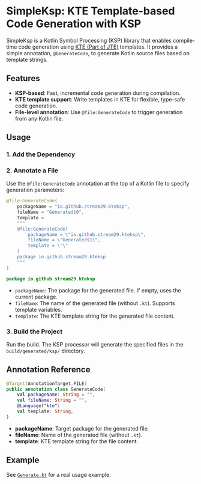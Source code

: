 # SimpleKsp: KTE Template-based Code Generation with KSP

SimpleKsp is a Kotlin Symbol Processing (KSP) library that enables compile-time code generation using [KTE (Part of JTE)](https://jte.gg) templates. It provides a simple annotation, `@GenerateCode`, to generate Kotlin source files based on template strings.

## Features
- **KSP-based**: Fast, incremental code generation during compilation.
- **KTE template support**: Write templates in KTE for flexible, type-safe code generation.
- **File-level annotation**: Use `@file:GenerateCode` to trigger generation from any Kotlin file.

## Usage

### 1. Add the Dependency


### 2. Annotate a File
Use the `@file:GenerateCode` annotation at the top of a Kotlin file to specify generation parameters:

```kotlin
@file:GenerateCode(
    packageName = "io.github.stream29.kteksp",
    fileName = "Generated$0",
    template =
    """
    @file:GenerateCode(
        packageName = \"io.github.stream29.kteksp\",
        fileName = \"Generated$1\",
        template = \"\"
    )
    package io.github.stream29.kteksp
    """
)

package io.github.stream29.kteksp
```

- `packageName`: The package for the generated file. If empty, uses the current package.
- `fileName`: The name of the generated file (without `.kt`). Supports template variables.
- `template`: The KTE template string for the generated file content.

### 3. Build the Project
Run the build. The KSP processor will generate the specified files in the `build/generated/ksp/` directory.

## Annotation Reference

```kotlin
@Target(AnnotationTarget.FILE)
public annotation class GenerateCode(
    val packageName: String = "",
    val fileName: String = "",
    @Language("kte")
    val template: String,
)
```

- **packageName**: Target package for the generated file.
- **fileName**: Name of the generated file (without `.kt`).
- **template**: KTE template string for the file content.

## Example
See [`Generate.kt`](ksp-test/src/main/kotlin/io/github/stream29/kteksp/Generate.kt) for a real usage example.

